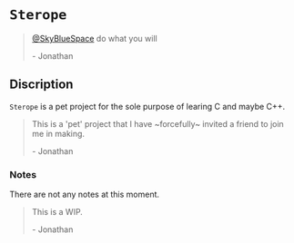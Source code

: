 # `Sterope`

> [@SkyBlueSpace](https://github.com/SkyBlueSpace) do what you will
>
> \- Jonathan

## Discription



`Sterope` is a pet project for the sole purpose of learing C and maybe C++.

> This is a 'pet' project that I have ~forcefully~ invited a friend to join me in making.
> 
> \- Jonathan

### Notes

There are not any notes at this moment.

> This is a WIP.
> 
> \- Jonathan
